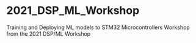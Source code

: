 # 2021_DSP_ML_Workshop
Training and Deploying ML models to STM32 Microcontrollers Workshop from the 2021 DSP/ML Workshop
